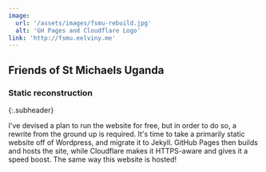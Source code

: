 ```yaml
---
image: 
  url: '/assets/images/fsmu-rebuild.jpg'
  alt: 'GH Pages and Cloudflare Logo'
link: 'http://fsmu.eelviny.me'
---
```

## Friends of St Michaels Uganda

### Static reconstruction
{:.subheader}

I've devised a plan to run the website for free, but in order to do so, a rewrite from the ground up is required. It's time to take a primarily static website off of Wordpress, and migrate it to Jekyll. GitHub Pages then builds and hosts the site, while Cloudflare makes it HTTPS-aware and gives it a speed boost. The same way this website is hosted!
